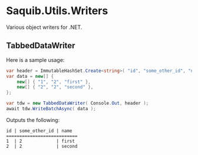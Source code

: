 # Saquib.Utils.Writers
Various object writers for .NET.

## TabbedDataWriter

Here is a sample usage:

```csharp
var header = ImmutableHashSet.Create<string>( "id", "some_other_id", "name" );
var data = new[] {
    new[] { "1", "2", "first" },
    new[] { "2", "2", "second" },
};

var tdw = new TabbedDataWriter( Console.Out, header );
await tdw.WriteBatchAsync( data );
```

Outputs the following:

```
id | some_other_id | name
===========================
1  | 2             | first
2  | 2             | second
```